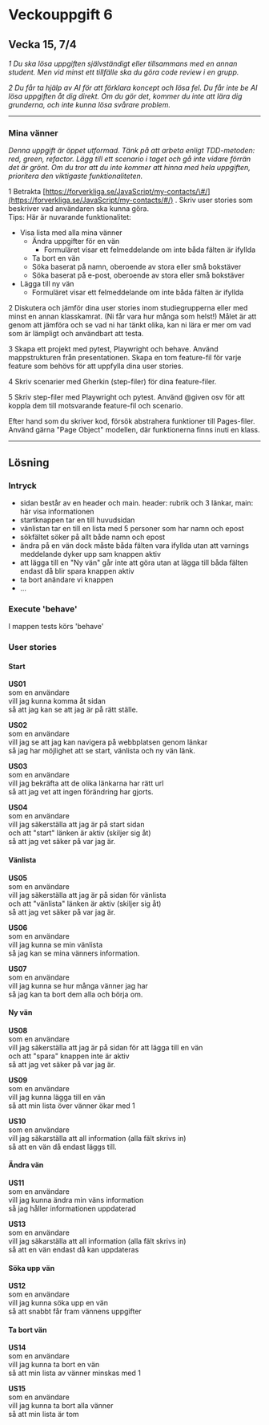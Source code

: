 # Veckouppgift 6

## Vecka 15, 7/4

_1 Du ska lösa uppgiften självständigt eller tillsammans med en annan student. Men vid minst ett tillfälle ska du göra code review i en grupp._

_2 Du får ta hjälp av AI för att förklara koncept och lösa fel. Du får inte be AI lösa uppgiften åt dig direkt. Om du gör det, kommer du inte att lära dig grunderna, och inte kunna lösa svårare problem._

---

### Mina vänner

_Denna uppgift är öppet utformad. Tänk på att arbeta enligt TDD-metoden: red, green, refactor. Lägg till ett scenario i taget och gå inte vidare förrän det är grönt. Om du tror att du inte kommer att hinna med hela uppgiften, prioritera den viktigaste funktionaliteten._

1 Betrakta [https://forverkliga.se/JavaScript/my-contacts/\#/](https://forverkliga.se/JavaScript/my-contacts/#/) . Skriv user stories som beskriver vad användaren ska kunna göra.  
Tips: Här är nuvarande funktionalitet:

- Visa lista med alla mina vänner
  - Ändra uppgifter för en vän
    - Formuläret visar ett felmeddelande om inte båda fälten är ifyllda
  - Ta bort en vän
  - Söka baserat på namn, oberoende av stora eller små bokstäver
  - Söka baserat på e-post, oberoende av stora eller små bokstäver
- Lägga till ny vän
  - Formuläret visar ett felmeddelande om inte båda fälten är ifyllda

2 Diskutera och jämför dina user stories inom studiegrupperna eller med minst en annan klasskamrat. (Ni får vara hur många som helst\!) Målet är att genom att jämföra och se vad ni har tänkt olika, kan ni lära er mer om vad som är lämpligt och användbart att testa.

3 Skapa ett projekt med pytest, Playwright och behave. Använd mappstrukturen från presentationen. Skapa en tom feature-fil för varje feature som behövs för att uppfylla dina user stories.

4 Skriv scenarier med Gherkin (step-filer) för dina feature-filer.

5 Skriv step-filer med Playwright och pytest. Använd @given osv för att koppla dem till motsvarande feature-fil och scenario.

Efter hand som du skriver kod, försök abstrahera funktioner till Pages-filer. Använd gärna "Page Object" modellen, där funktionerna finns inuti en klass.

---

## Lösning

### Intryck

- sidan består av en header och main. header: rubrik och 3 länkar, main: här visa informationen
- startknappen tar en till huvudsidan
- vänlistan tar en till en lista med 5 personer som har namn och epost
- sökfältet söker på allt både namn och epost
- ändra på en vän dock måste båda fälten vara ifyllda utan att varnings meddelande dyker upp sam knappen aktiv
- att lägga till en "Ny vän" går inte att göra utan at lägga till båda fälten endast då blir spara knappen aktiv
- ta bort anändare vi knappen
- ...

### Execute 'behave'

I mappen tests körs 'behave'

### User stories

#### Start

**US01**  
som en användare  
vill jag kunna komma åt sidan  
så att jag kan se att jag är på rätt ställe.

**US02**  
som en användare  
vill jag se att jag kan navigera på webbplatsen genom länkar  
så jag har möjlighet att se start, vänlista och ny vän länk.

**US03**  
som en användare  
vill jag bekräfta att de olika länkarna har rätt url  
så att jag vet att ingen förändring har gjorts.

**US04**  
som en användare  
vill jag säkerställa att jag är på start sidan  
och att "start" länken är aktiv (skiljer sig åt)  
så att jag vet säker på var jag är.

#### Vänlista

**US05**  
som en användare  
vill jag säkerställa att jag är på sidan för vänlista  
och att "vänlista" länken är aktiv (skiljer sig åt)  
så att jag vet säker på var jag är.

**US06**  
som en användare  
vill jag kunna se min vänlista  
så jag kan se mina vänners information.

**US07**  
som en användare  
vill jag kunna se hur många vänner jag har  
så jag kan ta bort dem alla och börja om.

#### Ny vän

**US08**  
som en användare  
vill jag säkerställa att jag är på sidan för att lägga till en vän  
och att "spara" knappen inte är aktiv  
så att jag vet säker på var jag är.

**US09**  
som en användare  
vill jag kunna lägga till en vän  
så att min lista över vänner ökar med 1

**US10**  
som en användare  
vill jag säkarställa att all information (alla fält skrivs in)  
så att en vän då endast läggs till.

#### Ändra vän

**US11**  
som en användare  
vill jag kunna ändra min väns information  
så jag håller informationen uppdaterad

**US13**  
som en användare  
vill jag säkarställa att all information (alla fält skrivs in)  
så att en vän endast då kan uppdateras

#### Söka upp vän

**US12**  
som en användare  
vill jag kunna söka upp en vän  
så att snabbt får fram vännens uppgifter

#### Ta bort vän

**US14**  
som en användare  
vill jag kunna ta bort en vän  
så att min lista av vänner minskas med 1

**US15**  
som en användare  
vill jag kunna ta bort alla vänner  
så att min lista är tom
